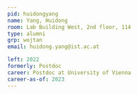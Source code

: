```yaml
---
pid: huidongyang 
name: Yang, Huidong
room: Lab Building West, 2nd floor, 114
type: alumni
grp: wojtan
email: huidong.yang@ist.ac.at

left: 2022
formerly: Postdoc
career: Postdoc at University of Vienna
career-as-of: 2023
---
```

